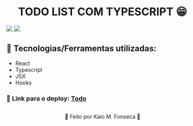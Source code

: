 <h1 align=center> TODO LIST COM TYPESCRIPT 😁 </h1>

<img src="https://user-images.githubusercontent.com/88200985/217607018-c9a7330f-23cb-4999-9c48-08f2b8fe74d6.JPG"/>
<img src="https://user-images.githubusercontent.com/88200985/217607014-4bcd5fe4-4849-48e7-b272-9823f81285b3.JPG"/>

## 🤖 Tecnologias/Ferramentas utilizadas:

- React
- Typescript
- JSX
- Hooks

### 🤖 Link para o deploy: [Todo]()

##

<p align="center">👾 Feito por Kaio M. Fonseca 👾</p>

